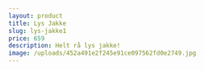 ```yaml
---
layout: product
title: Lys Jakke
slug: lys-jakke1
price: 659
description: Helt rå lys jakke!
image: /uploads/452a491e2f245e91ce097562fd0e2749.jpg
---
```

